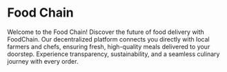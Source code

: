 # Food Chain

Welcome to the Food Chain! Discover the future of food delivery with FoodChain. Our decentralized platform connects you directly with local farmers and chefs, ensuring fresh, high-quality meals delivered to your doorstep. Experience transparency, sustainability, and a seamless culinary journey with every order.
